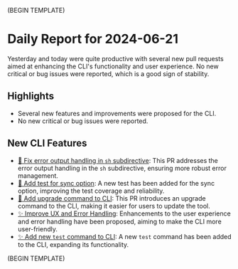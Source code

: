 (BEGIN TEMPLATE)

# Daily Report for 2024-06-21

Yesterday and today were quite productive with several new pull requests aimed at enhancing the CLI's functionality and user experience. No new critical or bug issues were reported, which is a good sign of stability.

## Highlights
- Several new features and improvements were proposed for the CLI.
- No new critical or bug issues were reported.

## New CLI Features
- [🔧 Fix error output handling in `sh` subdirective](https://github.com/PR-Pilot-AI/pr-pilot-cli/pull/83): This PR addresses the error output handling in the `sh` subdirective, ensuring more robust error management.
- [🧪 Add test for sync option](https://github.com/PR-Pilot-AI/pr-pilot-cli/pull/82): A new test has been added for the sync option, improving the test coverage and reliability.
- [🔧 Add upgrade command to CLI](https://github.com/PR-Pilot-AI/pr-pilot-cli/pull/81): This PR introduces an upgrade command to the CLI, making it easier for users to update the tool.
- [✨ Improve UX and Error Handling](https://github.com/PR-Pilot-AI/pr-pilot-cli/pull/80): Enhancements to the user experience and error handling have been proposed, aiming to make the CLI more user-friendly.
- [✨ Add new `test` command to CLI](https://github.com/PR-Pilot-AI/pr-pilot-cli/pull/79): A new `test` command has been added to the CLI, expanding its functionality.

(BEGIN TEMPLATE)